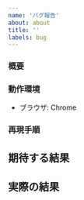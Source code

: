 ```yaml
---
name: 'バグ報告'
about: about
title: ''
labels: bug
---
```


### 概要

<!-- 発生した不具合を完結に説明してください -->

### 動作環境

<!-- ブラウザなど、手掛かりとなる環境を記載してください -->

- ブラウザ: Chrome

### 再現手順

<!-- 不具合を再現する手順を記載してください -->

## 期待する結果

<!-- 「再現手順」の通りに操作したとき、本来どうなるべきかを記載してください -->

## 実際の結果

<!-- 「再現手順」の通りに操作したとき、実際にどうなったかを記載してください -->

